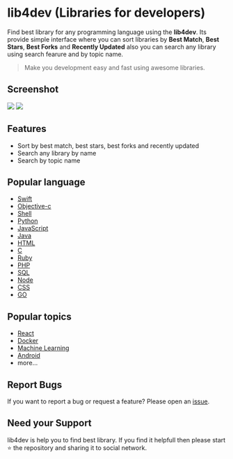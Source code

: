 # lib4dev (Libraries for developers)
Find best library for any programming language using the **lib4dev**. Its provide simple interface where you can sort libraries by **Best Match**, **Best Stars**, **Best Forks** and **Recently Updated** also you can search any library using search fearure and by topic name.

> Make you development easy and fast using awesome libraries.

## Screenshot
[![](http://www.lib4dev.com/img/banner.png)](http://www.lib4dev.com/)
[![](http://www.lib4dev.com/img/single-page.png)](http://www.lib4dev.com/)

## Features
  - Sort by best match, best stars, best forks and recently updated
  - Search any library by name
  - Search by topic name

## Popular language
* [Swift](http://www.lib4dev.com/topics/swift)
* [Objective-c](http://www.lib4dev.com/topics/objective-c)
* [Shell](http://www.lib4dev.com/topics/shell)
* [Python](http://www.lib4dev.com/topics/python)
* [JavaScript](http://www.lib4dev.com/topics/javascript)
* [Java](http://www.lib4dev.com/topics/java)
* [HTML](http://www.lib4dev.com/topics/html)
* [C](http://www.lib4dev.com/topics/c)
* [Ruby](http://www.lib4dev.com/topics/ruby)
* [PHP](http://www.lib4dev.com/topics/php)
* [SQL](http://www.lib4dev.com/topics/sql)
* [Node](http://www.lib4dev.com/topics/node)
* [CSS](http://www.lib4dev.com/topics/css)
* [GO](http://www.lib4dev.com/topics/go)

## Popular topics
* [React](http://www.lib4dev.com/topics/react)
* [Docker](http://www.lib4dev.com/topics/docker)
* [Machine Learning](http://www.lib4dev.com/topics/machine-learning)
* [Android](http://www.lib4dev.com/topics/android)
* more...

## Report Bugs
If you want to report a bug or request a feature? Please open an [issue](https://github.com/amituidev/lib4dev/issues/new).

## Need your Support
lib4dev is help you to find best library. If you find it helpfull then please start ⭐️ the repository and sharing it to social network.

